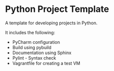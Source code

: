 # Python Project Template

A template for developing projects in Python.

It includes the following:

- PyCharm configuration
- Build using pybuild
- Documentation using Sphinx
- Pylint - Syntax check
- Vagrantfile for creating a test VM

